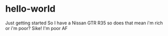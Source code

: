 # hello-world
Just getting started
So I have a Nissan GTR R35 so does that mean i'm rich or i'm poor?
Sike! I'm poor AF
